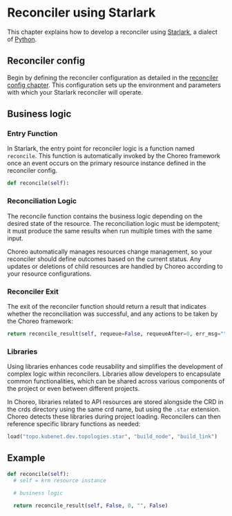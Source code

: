 # Reconciler using Starlark

This chapter explains how to develop a reconciler using [Starlark](Starlark), a dialect of [Python](Python).

## Reconciler config

Begin by defining the reconciler configuration as detailed in the [reconciler config chapter](../02_config.md). This configuration sets up the environment and parameters with which your Starlark reconciler will operate.

## Business logic

### Entry Function

In Starlark, the entry point for reconciler logic is a function named `reconcile`. This function is automatically invoked by the Choreo framework once an event occurs on the primary resource instance defined in the reconciler config.

```python
def reconcile(self):
```

### Reconciliation Logic

The reconcile function contains the business logic depending on the desired state of the resource. The reconciliation logic must be idempotent; it must produce the same results when run multiple times with the same input. 

Choreo automatically manages resources change management, so your reconciler should define outcomes based on the current status. Any updates or deletions of child resources are handled by Choreo according to your resource configurations.


### Reconciler Exit

The exit of the reconciler function should return a result that indicates whether the reconciliation was successful, and any actions to be taken by the Choreo framework:

```python
return reconcile_result(self, requeue=False, requeueAfter=0, err_msg="", fatal=False)
```

### Libraries

Using libraries enhances code reusability and simplifies the development of complex logic within reconcilers. Libraries allow developers to encapsulate common functionalities, which can be shared across various components of the project or even between different projects.

In Choreo, libraries related to API resources are stored alongside the CRD in the crds directory using the same crd name, but using the `.star` extension. Choreo detects these libraries during project loading. Reconcilers can then reference specific library functions as needed:

```python
load("topo.kubenet.dev.topologies.star", "build_node", "build_link")
```

## Example

```python
def reconcile(self):
  # self = krm resource instance

  # business logic
  
  return reconcile_result(self, False, 0, "", False)
```


[Starlark]: https://github.com/bazelbuild/starlark
[Python]: https://www.python.org
